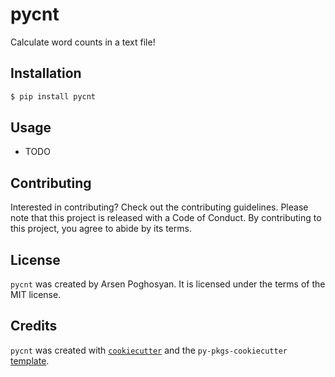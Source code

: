 # pycnt

Calculate word counts in a text file!

## Installation

```bash
$ pip install pycnt
```

## Usage

- TODO

## Contributing

Interested in contributing? Check out the contributing guidelines. Please note that this project is released with a Code of Conduct. By contributing to this project, you agree to abide by its terms.

## License

`pycnt` was created by Arsen Poghosyan. It is licensed under the terms of the MIT license.

## Credits

`pycnt` was created with [`cookiecutter`](https://cookiecutter.readthedocs.io/en/latest/) and the `py-pkgs-cookiecutter` [template](https://github.com/py-pkgs/py-pkgs-cookiecutter).
